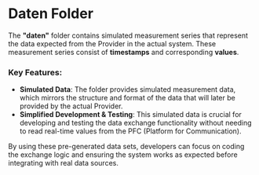 # Daten Folder

The **"daten"** folder contains simulated measurement series that represent the data expected from the Provider in the actual system. These measurement series consist of **timestamps** and corresponding **values**.

### Key Features:
- **Simulated Data**: The folder provides simulated measurement data, which mirrors the structure and format of the data that will later be provided by the actual Provider.
- **Simplified Development & Testing**: This simulated data is crucial for developing and testing the data exchange functionality without needing to read real-time values from the PFC (Platform for Communication).
  
By using these pre-generated data sets, developers can focus on coding the exchange logic and ensuring the system works as expected before integrating with real data sources.
